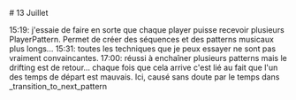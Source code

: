 # 13 Juillet

15:19: j'essaie de faire en sorte que chaque player puisse recevoir plusieurs PlayerPattern. Permet de créer des séquences et des patterns musicaux plus longs...
15:31: toutes les techniques que je peux essayer ne sont pas vraiment convaincantes.
17:00: réussi à enchaîner plusieurs patterns mais le drifting est de retour... chaque fois que cela arrive c'est lié au fait que l'un des temps de départ est mauvais. Ici, causé sans doute par le temps dans _transition_to_next_pattern
